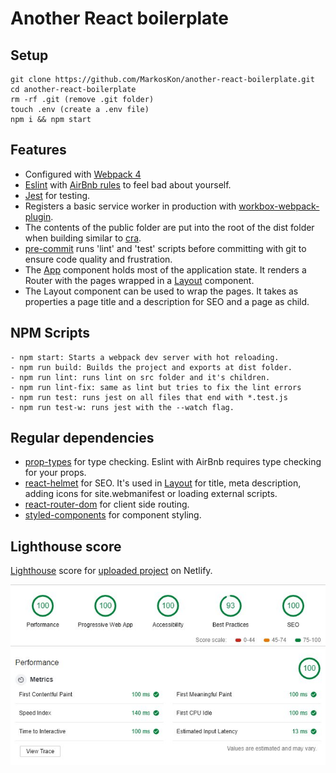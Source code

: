 # Another React boilerplate

## Setup
```
git clone https://github.com/MarkosKon/another-react-boilerplate.git 
cd another-react-boilerplate
rm -rf .git (remove .git folder)
touch .env (create a .env file)
npm i && npm start
```
## Features
* Configured with [Webpack 4](https://webpack.js.org)
* [Eslint](https://eslint.org/) with [AirBnb rules](https://github.com/airbnb/javascript/tree/master/packages/eslint-config-airbnb) to feel bad about yourself.
* [Jest](https://jestjs.io/) for testing.
* Registers a basic service worker in production with [workbox-webpack-plugin](https://developers.google.com/web/tools/workbox/modules/workbox-webpack-plugin).
* The contents of the public folder are put into the root of the dist folder when building similar to [cra](https://github.com/facebook/create-react-app).
* [pre-commit](https://github.com/pre-commit/pre-commit) runs 'lint' and 'test' scripts before committing with git to ensure code quality and frustration.
* The [App](https://github.com/MarkosKon/another-react-boilerplate/tree/master/src/App.jsx) component holds most of the application state. It renders a Router with the pages wrapped in a [Layout](https://github.com/MarkosKon/another-react-boilerplate/tree/master/src/layouts/Layout.jsx) component.
* The Layout component can be used to wrap the pages. It takes as properties a page title and a description for SEO and a page as child.

## NPM Scripts
```
- npm start: Starts a webpack dev server with hot reloading.
- npm run build: Builds the project and exports at dist folder.
- npm run lint: runs lint on src folder and it's children.
- npm run lint-fix: same as lint but tries to fix the lint errors
- npm run test: runs jest on all files that end with *.test.js
- npm run test-w: runs jest with the --watch flag.
```

## Regular dependencies
* [prop-types](https://reactjs.org/docs/typechecking-with-proptypes.html) for type checking. Eslint with AirBnb requires type checking for your props.
* [react-helmet](https://github.com/nfl/react-helmet) for SEO. It's used in [Layout](https://github.com/MarkosKon/another-react-boilerplate/tree/master/src/layouts/Layout.jsx) for title, meta description, adding icons for site.webmanifest or loading external scripts. 
* [react-router-dom](https://reacttraining.com/react-router/core) for client side routing.
* [styled-components](https://www.styled-components.com/) for component styling.

## Lighthouse score 

[Lighthouse](https://developers.google.com/web/tools/lighthouse/) score for [uploaded project](https://custom-boilerplate.netlify.com/) on Netlify.

![lighthouse score](https://github.com/MarkosKon/another-react-boilerplate/raw/master/public/images/lighthouse-score.jpg)